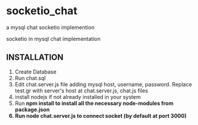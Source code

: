 # socketio_chat
a mysql chat socketio implemention

socketio in mysql chat implementation

<h2>INSTALLATION</h2>

1. Create Database 
2. Run chat.sql
3. Edit chat.server.js file adding mysql host, username, password. Replace test.gr with server's host at chat.server.js, chat.js files
4. install nodejs if not already installed in your system
5. Run <b>npm install<b> to install all the necessary node-modules from package.json
6. Run node chat.server.js to connect socket (by default at port 3000)
